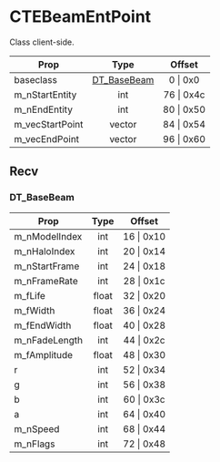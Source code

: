 # CTEBeamEntPoint

Class client-side.

|Prop|Type|Offset|
|---|:-:|:-:|
|baseclass|[DT_BaseBeam](#dt_basebeam)|0 \| 0x0|
|m_nStartEntity|int|76 \| 0x4c|
|m_nEndEntity|int|80 \| 0x50|
|m_vecStartPoint|vector|84 \| 0x54|
|m_vecEndPoint|vector|96 \| 0x60|

## Recv

### DT_BaseBeam

|Prop|Type|Offset|
|---|:-:|:-:|
|m_nModelIndex|int|16 \| 0x10|
|m_nHaloIndex|int|20 \| 0x14|
|m_nStartFrame|int|24 \| 0x18|
|m_nFrameRate|int|28 \| 0x1c|
|m_fLife|float|32 \| 0x20|
|m_fWidth|float|36 \| 0x24|
|m_fEndWidth|float|40 \| 0x28|
|m_nFadeLength|int|44 \| 0x2c|
|m_fAmplitude|float|48 \| 0x30|
|r|int|52 \| 0x34|
|g|int|56 \| 0x38|
|b|int|60 \| 0x3c|
|a|int|64 \| 0x40|
|m_nSpeed|int|68 \| 0x44|
|m_nFlags|int|72 \| 0x48|
